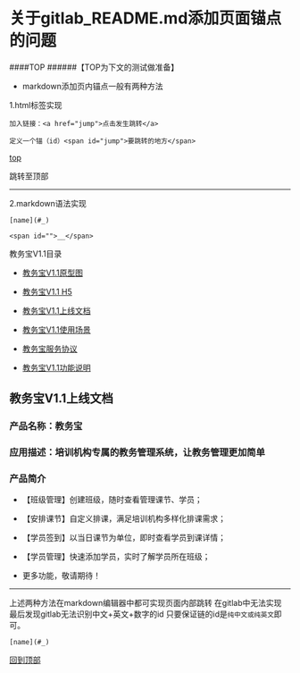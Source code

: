 # 关于gitlab_README.md添加页面锚点的问题

####TOP
######【TOP为下文的测试做准备】

*  markdown添加页内锚点一般有两种方法

1.html标签实现
```
加入链接：<a href="jump">点击发生跳转</a>

定义一个锚（id）<span id="jump">要跳转的地方</span>
```

<a href="top">top</a>

<span id="top">跳转至顶部</span>


***

2.markdown语法实现

```
[name](#_)

<span id="">__</span>
```

教务宝V1.1目录
* [教务宝V1.1原型图](https://modao.cc/app/wrfWkUVI1PIGk0bAm0CIl6n16pVceb4)

* [教务宝V1.1 H5](http://www.rabbitpre.com/m/jeUFnym)

* [教务宝V1.1上线文档](#1)

* [教务宝V1.1使用场景](#2)

* [教务宝服务协议](#3)

* [教务宝V1.1功能说明](#4)

<h2 id="1">教务宝V1.1上线文档</h2>

### 产品名称：教务宝

### 应用描述：培训机构专属的教务管理系统，让教务管理更加简单

### 产品简介

* 【班级管理】创建班级，随时查看管理课节、学员；

* 【安排课节】自定义排课，满足培训机构多样化排课需求；

* 【学员签到】以当日课节为单位，即时查看学员到课详情；

* 【学员管理】快速添加学员，实时了解学员所在班级；

*  更多功能，敬请期待！

*** 

上述两种方法在markdown编辑器中都可实现页面内部跳转
在gitlab中无法实现
最后发现gitlab无法识别中文+英文+数字的id
只要保证链的id是`纯中文或纯英文`即可。

```
[name](#_)
```

[回到顶部](#TOP)
